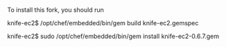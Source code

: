 To install this fork, you should run

knife-ec2$ /opt/chef/embedded/bin/gem build knife-ec2.gemspec

knife-ec2$ sudo /opt/chef/embedded/bin/gem install knife-ec2-0.6.7.gem
